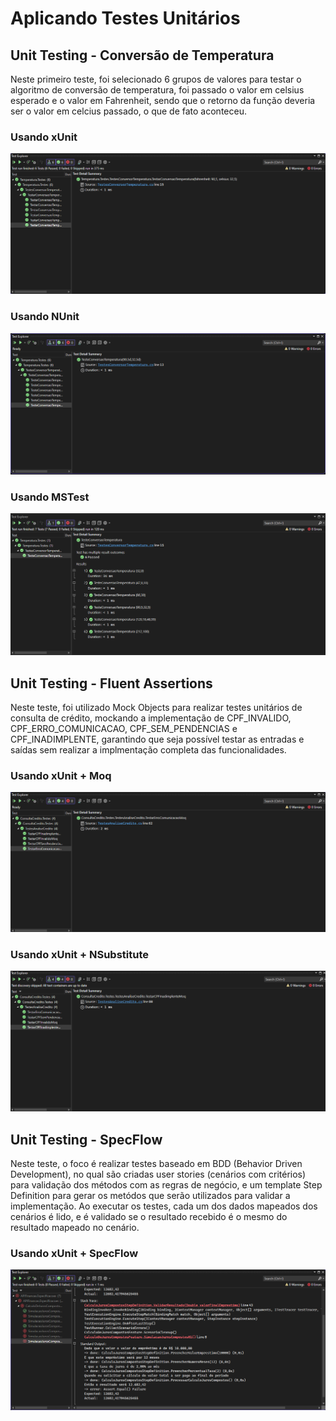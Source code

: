# Aplicando Testes Unitários

## Unit Testing - Conversão de Temperatura

Neste primeiro teste, foi selecionado 6 grupos de valores para testar o algoritmo de conversão de temperatura, foi passado o valor em celsius esperado e o valor em Fahrenheit, sendo que o retorno da função deveria ser o valor em celcius passado, o que de fato aconteceu.

### Usando xUnit

![alt text](image.png)

### Usando NUnit

![alt text](image-1.png)

### Usando MSTest

![alt text](image-2.png)

## Unit Testing - Fluent Assertions

Neste teste, foi utilizado Mock Objects para realizar testes unitários de consulta de crédito, mockando a implementação de CPF_INVALIDO, CPF_ERRO_COMUNICACAO, CPF_SEM_PENDENCIAS e CPF_INADIMPLENTE, garantindo que seja possível testar as entradas e saídas sem realizar a implmentação completa das funcionalidades.

### Usando xUnit + Moq

![alt text](image-3.png)

### Usando xUnit + NSubstitute

![alt text](image-4.png)

## Unit Testing - SpecFlow

Neste teste, o foco é realizar testes baseado em BDD (Behavior Driven Development), no qual são criadas user stories (cenários com critérios) para validação dos métodos com as regras de negócio, e um template Step Definition para gerar os metódos que serão utilizados para validar a implementação. Ao executar os testes, cada um dos dados mapeados dos cenários é lido, e é validado se o resultado recebido é o mesmo do resultado mapeado no cenário.

### Usando xUnit + SpecFlow

![alt text](image-5.png)
